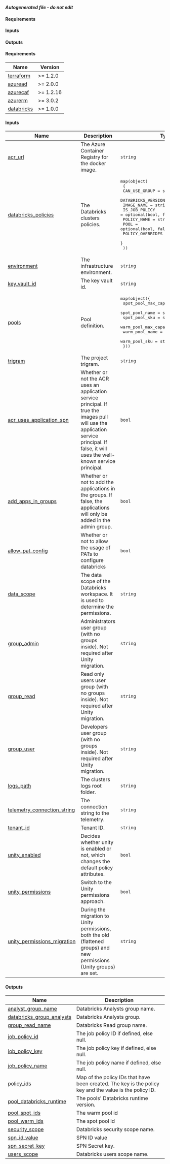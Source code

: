 ***Autogenerated file - do not edit***

#### Requirements

#### Inputs

#### Outputs

<!-- BEGIN_TF_DOCS -->
#### Requirements

| Name | Version |
|------|---------|
| <a name="requirement_terraform"></a> [terraform](#requirement\_terraform) | >= 1.2.0 |
| <a name="requirement_azuread"></a> [azuread](#requirement\_azuread) | >= 2.0.0 |
| <a name="requirement_azurecaf"></a> [azurecaf](#requirement\_azurecaf) | >= 1.2.16 |
| <a name="requirement_azurerm"></a> [azurerm](#requirement\_azurerm) | >= 3.0.2 |
| <a name="requirement_databricks"></a> [databricks](#requirement\_databricks) | >= 1.0.0 |

#### Inputs

| Name | Description | Type | Default | Required |
|------|-------------|------|---------|:--------:|
| <a name="input_acr_url"></a> [acr\_url](#input\_acr\_url) | The Azure Container Registry for the docker image. | `string` | n/a | yes |
| <a name="input_databricks_policies"></a> [databricks\_policies](#input\_databricks\_policies) | The Databricks clusters policies. | <pre>map(object(<br/>    {<br/>      CAN_USE_GROUP      = string<br/>      DATABRICKS_VERSION = string<br/>      IMAGE_NAME         = string<br/>      IS_JOB_POLICY      = optional(bool, false)<br/>      POLICY_NAME        = string<br/>      POOL               = optional(bool, false)<br/>      POLICY_OVERRIDES   = optional(any, {})<br/>    }<br/>  ))</pre> | n/a | yes |
| <a name="input_environment"></a> [environment](#input\_environment) | The infrastructure environment. | `string` | n/a | yes |
| <a name="input_key_vault_id"></a> [key\_vault\_id](#input\_key\_vault\_id) | The key vault id. | `string` | n/a | yes |
| <a name="input_pools"></a> [pools](#input\_pools) | Pool definition. | <pre>map(object({<br/>    spot_pool_max_capacity = number<br/>    spot_pool_name         = string<br/>    spot_pool_sku          = string<br/>    warm_pool_max_capacity = number<br/>    warm_pool_name         = string<br/>    warm_pool_sku          = string<br/>  }))</pre> | n/a | yes |
| <a name="input_trigram"></a> [trigram](#input\_trigram) | The project trigram. | `string` | n/a | yes |
| <a name="input_acr_uses_application_spn"></a> [acr\_uses\_application\_spn](#input\_acr\_uses\_application\_spn) | Whether or not the ACR uses an application service principal. If true the images pull will use the application service principal. If false, it will uses the well-known service principal. | `bool` | `true` | no |
| <a name="input_add_apps_in_groups"></a> [add\_apps\_in\_groups](#input\_add\_apps\_in\_groups) | Whether or not to add the applications in the groups. If false, the applications will only be added in the admin group. | `bool` | `false` | no |
| <a name="input_allow_pat_config"></a> [allow\_pat\_config](#input\_allow\_pat\_config) | Whether or not to allow the usage of PATs to configure databricks | `bool` | `false` | no |
| <a name="input_data_scope"></a> [data\_scope](#input\_data\_scope) | The data scope of the Databricks workspace. It is used to determine the permissions. | `string` | `"NONE"` | no |
| <a name="input_group_admin"></a> [group\_admin](#input\_group\_admin) | Administrators user group (with no groups inside). Not required after Unity migration. | `string` | `"set_if_unity_permissions_migration_is_true"` | no |
| <a name="input_group_read"></a> [group\_read](#input\_group\_read) | Read only users user group (with no groups inside). Not required after Unity migration. | `string` | `"set_if_unity_permissions_migration_is_true"` | no |
| <a name="input_group_user"></a> [group\_user](#input\_group\_user) | Developers user group (with no groups inside). Not required after Unity migration. | `string` | `"set_if_unity_permissions_migration_is_true"` | no |
| <a name="input_logs_path"></a> [logs\_path](#input\_logs\_path) | The clusters logs root folder. | `string` | `""` | no |
| <a name="input_telemetry_connection_string"></a> [telemetry\_connection\_string](#input\_telemetry\_connection\_string) | The connection string to the telemetry. | `string` | `"telemetry_not_set"` | no |
| <a name="input_tenant_id"></a> [tenant\_id](#input\_tenant\_id) | Tenant ID. | `string` | `"8ca5b849-53e1-48cf-89fb-0103886af200"` | no |
| <a name="input_unity_enabled"></a> [unity\_enabled](#input\_unity\_enabled) | Decides whether unity is enabled or not, which changes the default policy attributes. | `bool` | `false` | no |
| <a name="input_unity_permissions"></a> [unity\_permissions](#input\_unity\_permissions) | Switch to the Unity permissions approach. | `bool` | `false` | no |
| <a name="input_unity_permissions_migration"></a> [unity\_permissions\_migration](#input\_unity\_permissions\_migration) | During the migration to Unity permissions, both the old (flattened groups) and new permissions (Unity groups) are set. | `string` | `true` | no |

#### Outputs

| Name | Description |
|------|-------------|
| <a name="output_analyst_group_name"></a> [analyst\_group\_name](#output\_analyst\_group\_name) | Databricks Analysts group name. |
| <a name="output_databricks_group_analysts"></a> [databricks\_group\_analysts](#output\_databricks\_group\_analysts) | Databricks Analysts group. |
| <a name="output_group_read_name"></a> [group\_read\_name](#output\_group\_read\_name) | Databricks Read group name. |
| <a name="output_job_policy_id"></a> [job\_policy\_id](#output\_job\_policy\_id) | The job policy ID if defined, else null. |
| <a name="output_job_policy_key"></a> [job\_policy\_key](#output\_job\_policy\_key) | The job policy key if defined, else null. |
| <a name="output_job_policy_name"></a> [job\_policy\_name](#output\_job\_policy\_name) | The job policy name if defined, else null. |
| <a name="output_policy_ids"></a> [policy\_ids](#output\_policy\_ids) | Map of the policy IDs that have been created. The key is the policy key and the value is the policy ID. |
| <a name="output_pool_databricks_runtime"></a> [pool\_databricks\_runtime](#output\_pool\_databricks\_runtime) | The pools' Databricks runtime version. |
| <a name="output_pool_spot_ids"></a> [pool\_spot\_ids](#output\_pool\_spot\_ids) | The warm pool id |
| <a name="output_pool_warm_ids"></a> [pool\_warm\_ids](#output\_pool\_warm\_ids) | The spot pool id |
| <a name="output_security_scope"></a> [security\_scope](#output\_security\_scope) | Databricks security scope name. |
| <a name="output_spn_id_value"></a> [spn\_id\_value](#output\_spn\_id\_value) | SPN ID value |
| <a name="output_spn_secret_key"></a> [spn\_secret\_key](#output\_spn\_secret\_key) | SPN Secret key. |
| <a name="output_users_scope"></a> [users\_scope](#output\_users\_scope) | Databricks users scope name. |
<!-- END_TF_DOCS -->
